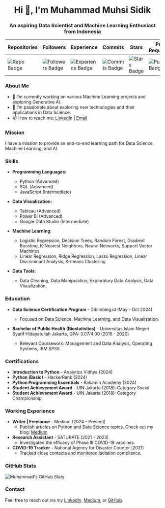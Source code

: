 <h1 align="center">Hi 👋, I'm Muhammad Muhsi Sidik</h1>
<h3 align="center">An aspiring Data Scientist and Machine Learning Enthusiast from Indonesia</h3>

| Repositories | Followers | Experience | Commits | Stars | Pull Requests | Issues | Reviews |
|--------------|-----------|------------|---------|-------|---------------|--------|---------|
| ![Repo Badge](https://img.shields.io/badge/Ultra%20Repo%20Creator-50pt-brightgreen) | ![Followers Badge](https://img.shields.io/badge/Dynamic%20User-42pt-blue) | ![Experience Badge](https://img.shields.io/badge/Intermediate%20Dev-11pt-yellow) | ![Commits Badge](https://img.shields.io/badge/Middle%20Committer-62pt-lightgrey) | ![Stars Badge](https://img.shields.io/badge/First%20Star-5pt-orange) | ![Pull Badge](https://img.shields.io/badge/First%20Pull-1pt-red) | ![Issues Badge](https://img.shields.io/badge/Unknown-0pt-lightgrey) | ![Reviews Badge](https://img.shields.io/badge/Unknown-0pt-lightgrey) |


### About Me
- 🔭 I’m currently working on various Machine Learning projects and exploring Generative AI.
- 🌱 I’m passionate about exploring new technologies and their applications in Data Science.
- 📫 How to reach me: [LinkedIn](https://www.linkedin.com/in/muhammad-muhsi-sidik26) | [Email](mailto:gmuhsisidik@gmail.com) 

### Mission
I have a mission to provide an end-to-end learning path for Data Science, Machine Learning, and AI.

### Skills
- **Programming Languages:**
  - Python (Advanced)
  - SQL (Advanced)
  - JavaScript (Intermediate)
  
- **Data Visualization:**
  - Tableau (Advanced)
  - Power BI (Advanced)
  - Google Data Studio (Intermediate)

- **Machine Learning:**
  - Logistic Regression, Decision Trees, Random Forest, Gradient Boosting, K-Nearest Neighbors, Neural Networks, Support Vector Machines
  - Linear Regression, Ridge Regression, Lasso Regression, Linear Discriminant Analysis, K-means Clustering

- **Data Tools:**
  - Data Cleaning, Data Manipulation, Exploratory Data Analysis, Data Visualization,
  

### Education
- **Data Science Certification Program** - Dibimbing.id (May - Oct 2024)
  - Focused on Data Science, Machine Learning, and Data Visualization.
  
- **Bachelor of Public Health (Biostatistics)** - Universitas Islam Negeri Syarif Hidayatullah Jakarta, GPA: 3.07/4.00 (2015 - 2020)
  - Relevant Coursework: Management and Data Analysis, Operating Systems, IBM SPSS

### Certifications
- **Introduction to Python** - Analytics Vidhya (2024)
- **Python (Basic)** - HackerRank (2024)
- **Python Programming Essentials** - Rakamin Academy (2024)
- **Student Achievement Award** - UIN Jakarta (2018): Category Social
- **Student Achievement Award** - UIN Jakarta (2018): Category Championship

### Working Experience
- **Writer | Freelance** - Medium (2024 - Present)
  - Publish articles on Python and Data Science topics. Check out my blog: [Medium](https://medium.com/@gmuhsisidik)
- **Research Assistant** - SATURATE (2021 - 2023)
  - Investigated the efficacy of Phase III COVID-19 vaccines.
- **COVID-19 Tracker** - National Agency for Disaster Counter (2021)
  - Tracked close contacts and monitored isolation compliance.

### GitHub Stats
![Muhammad's GitHub Stats](https://github-readme-stats.vercel.app/api?username=MuhammadMuhsiSidik&show_icons=true&theme=radical)

### Contact
Feel free to reach out via my [LinkedIn](https://www.linkedin.com/in/muhammad-muhsi-sidik26), [Medium](https://medium.com/@gmuhsisidik), or [GitHub](https://github.com/MuhammadMuhsiSidik).
